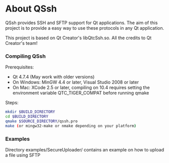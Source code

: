 About QSsh
==========

QSsh provides SSH and SFTP support for Qt applications. The aim of this project 
is to provide a easy way to use these protocols in any Qt application.

This project is based on Qt Creator's libQtcSsh.so. All the credits to
Qt Creator's team!


### Compiling QSsh

Prerequisites:
   * Qt 4.7.4 (May work with older versions)
   * On Windows: MinGW 4.4 or later, Visual Studio 2008 or later
   * On Mac: XCode 2.5 or later, compiling on 10.4 requires setting the
     environment variable QTC_TIGER_COMPAT before running qmake

Steps:
```bash
mkdir $BUILD_DIRECTORY
cd $BUILD_DIRECTORY
qmake $SOURCE_DIRECTORY/qssh.pro
make (or mingw32-make or nmake depending on your platform)
```

### Examples

Directory examples/SecureUploader/ contains an example on how to upload 
a file using SFTP
